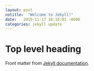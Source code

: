 ```yaml
---
layout: post
notitle:  "Welcome to Jekyll!"
date:   2015-11-17 16:16:01 -0600
categories: jekyll update
---
```

# Top level heading

Front matter from [Jekyll documentation](https://jekyllrb.com/docs/posts/#a-typical-post).
